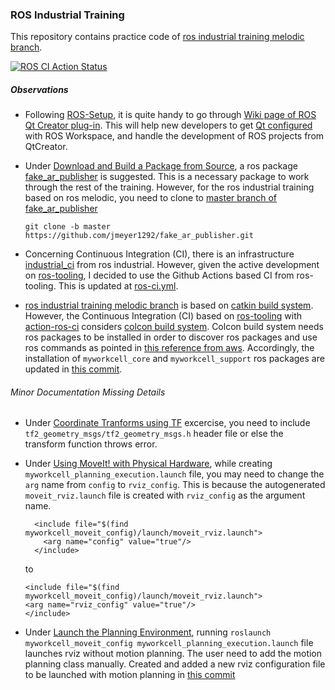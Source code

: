 ### ROS Industrial Training

This repository contains practice code of [ros industrial training melodic branch](https://industrial-training-master.readthedocs.io/en/melodic/).

[![ROS CI Action Status](https://github.com/Yeshasvitvs/ros-industrial-training/workflows/ROS%20CI/badge.svg)](https://github.com/Yeshasvitvs/ros-industrial-training/actions?query=workflow%3A%22ROS+CI%22)

##### Observations

- Following [ROS-Setup](https://industrial-training-master.readthedocs.io/en/melodic/_source/session1/ROS-Setup.html), it is quite handy to go through [Wiki page of ROS Qt Creator plug-in](https://ros-qtc-plugin.readthedocs.io/en/latest/index.html). This will help new developers to get [Qt configured](https://ros-qtc-plugin.readthedocs.io/en/latest/_source/Import-ROS-Workspace.html) with ROS Workspace, and handle the development of ROS projects from QtCreator.

- Under [Download and Build a Package from Source](https://industrial-training-master.readthedocs.io/en/melodic/_source/session1/Installing-Existing-Packages.html#download-and-build-a-package-from-source), a ros package [fake_ar_publisher](https://github.com/ros-industrial/fake_ar_publisher) is suggested. This is a necessary package to work through the rest of the training. However, for the ros industrial training based on ros melodic, you need to clone to [master branch of fake_ar_publisher](https://github.com/ros-industrial/fake_ar_publisher/tree/master)

  `git clone -b master https://github.com/jmeyer1292/fake_ar_publisher.git`

- Concerning Continuous Integration (CI), there is an infrastructure [industrial_ci](https://github.com/ros-industrial/industrial_ci) from ros industrial. However, given the active development on [ros-tooling](https://github.com/ros-tooling), I decided to use the Github Actions based CI from ros-tooling. This is updated at [ros-ci.yml](.github/workflows/ros-ci.yml).


- [ros industrial training melodic branch](https://industrial-training-master.readthedocs.io/en/melodic/) is based on [catkin build system](http://wiki.ros.org/catkin/Tutorials). However, the Continuous Integration (CI) based on [ros-tooling](https://github.com/ros-tooling) with [action-ros-ci](https://github.com/ros-tooling/action-ros-ci) considers [colcon build system](https://index.ros.org/doc/ros2/Tutorials/Colcon-Tutorial/). Colcon build system needs ros packages to be installed in order to discover ros packages and use ros commands as pointed in [this reference from aws](https://docs.aws.amazon.com/robomaker/latest/dg/troubleshooting-colcon.html). Accordingly, the installation of `myworkcell_core` and `myworkcell_support` ros packages are updated in [this commit](https://github.com/Yeshasvitvs/ros-industrial-training/commit/51dd5e232841e66f0653e7e41bb5ee7591459a55).

###### Minor Documentation Missing Details

- Under [Coordinate Tranforms using TF](https://industrial-training-master.readthedocs.io/en/melodic/_source/session3/Coordinate-Transforms-using-TF.html#scan-n-plan-application-guidance) excercise, you need to include `tf2_geometry_msgs/tf2_geometry_msgs.h` header file or else the transform function throws error.

- Under [Using MoveIt! with Physical Hardware](https://industrial-training-master.readthedocs.io/en/melodic/_source/session3/Build-a-Moveit!-Package.html#using-moveit-with-physical-hardware), while creating `myworkcell_planning_execution.launch` file, you may need to change the `arg` name from `config` to `rviz_config`. This is because the autogenerated `moveit_rviz.launch` file is created with `rviz_config` as the argument name.

  ```
    <include file="$(find myworkcell_moveit_config)/launch/moveit_rviz.launch">
      <arg name="config" value="true"/>
    </include>
    ```

    to

    ```
    <include file="$(find myworkcell_moveit_config)/launch/moveit_rviz.launch">
    <arg name="rviz_config" value="true"/>
    </include>
    ```
    
- Under [Launch the Planning Environment](https://industrial-training-master.readthedocs.io/en/melodic/_source/session3/Motion-Planning-RVIZ.html#launch-the-planning-environment), running `roslaunch myworkcell_moveit_config myworkcell_planning_execution.launch` file launches rviz without motion planning. The user need to add the motion planning class manually. Created and added a new rviz configuration file to be launched with motion planning in [this commit](https://github.com/Yeshasvitvs/ros-industrial-training/commit/9f1c491c476c4e21c5a0653885eeb891c335cf13)

